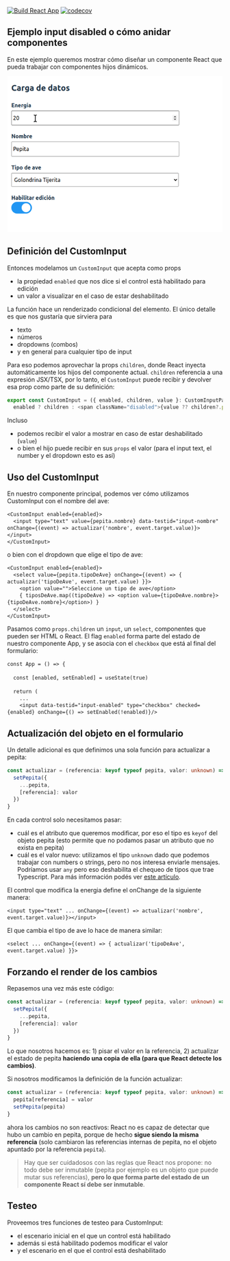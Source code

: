 [![Build React App](https://github.com/uqbar-project/eg-input-disabled-react/actions/workflows/build.yml/badge.svg?branch=master)](https://github.com/uqbar-project/eg-input-disabled-react/actions/workflows/build.yml) [![codecov](https://codecov.io/gh/uqbar-project/eg-input-disabled-react/graph/badge.svg?token=G1ARU989A1)](https://codecov.io/gh/uqbar-project/eg-input-disabled-react)

## Ejemplo input disabled o cómo anidar componentes

En este ejemplo queremos mostrar cómo diseñar un componente React que pueda trabajar con componentes hijos dinámicos.

![demo](./video/demo.gif)

## Definición del CustomInput

Entonces modelamos un `CustomInput` que acepta como props

- la propiedad `enabled` que nos dice si el control está habilitado para edición
- un valor a visualizar en el caso de estar deshabilitado

La función hace un renderizado condicional del elemento. El único detalle es que nos gustaría que sirviera para

- texto
- números
- dropdowns (combos)
- y en general para cualquier tipo de input

Para eso podemos aprovechar la props `children`, donde React inyecta automáticamente los hijos del componente actual. `children` referencia a una expresión JSX/TSX, por lo tanto, el `CustomInput` puede recibir y devolver esa prop como parte de su definición:

```ts
export const CustomInput = ({ enabled, children, value }: CustomInputPayload) =>
  enabled ? children : <span className="disabled">{value ?? children?.props.value}</span>
```

Incluso

- podemos recibir el valor a mostrar en caso de estar deshabilitado (`value`)
- o bien el hijo puede recibir en sus `props` el valor (para el input text, el number y el dropdown esto es así)

## Uso del CustomInput

En nuestro componente principal, podemos ver cómo utilizamos CustomInput con el nombre del ave:

```tsx
<CustomInput enabled={enabled}>
  <input type="text" value={pepita.nombre} data-testid="input-nombre" onChange={(event) => actualizar('nombre', event.target.value)}></input>
</CustomInput>
```

o bien con el dropdown que elige el tipo de ave:

```tsx
<CustomInput enabled={enabled}>
  <select value={pepita.tipoDeAve} onChange={(event) => { actualizar('tipoDeAve', event.target.value) }}>
    <option value="">Seleccione un tipo de ave</option>
    { tiposDeAve.map((tipoDeAve) => <option value={tipoDeAve.nombre}>{tipoDeAve.nombre}</option>) }
  </select> 
</CustomInput>
```

Pasamos como `props.children` un `input`, un `select`, componentes que pueden ser HTML o React. El flag `enabled` forma parte del estado de nuestro componente App, y se asocia con el `checkbox` que está al final del formulario:

```tsx
const App = () => {
  
  const [enabled, setEnabled] = useState(true)

  return (
    ...
    <input data-testid="input-enabled" type="checkbox" checked={enabled} onChange={() => setEnabled(!enabled)}/>
```

## Actualización del objeto en el formulario

Un detalle adicional es que definimos una sola función para actualizar a pepita:

```ts
const actualizar = (referencia: keyof typeof pepita, valor: unknown) => {
  setPepita({
    ...pepita,
    [referencia]: valor
  })
}
```

En cada control solo necesitamos pasar:

- cuál es el atributo que queremos modificar, por eso el tipo es `keyof` del objeto pepita (esto permite que no podamos pasar un atributo que no exista en pepita)
- cuál es el valor nuevo: utilizamos el tipo `unknown` dado que podemos trabajar con numbers o strings, pero no nos interesa enviarle mensajes. Podríamos usar `any` pero eso deshabilita el chequeo de tipos que trae Typescript. Para más información podés ver [este artículo](https://dmitripavlutin.com/typescript-unknown-vs-any/).

El control que modifica la energia define el onChange de la siguiente manera:

```tsx
<input type="text" ... onChange={(event) => actualizar('nombre', event.target.value)}></input>
```

El que cambia el tipo de ave lo hace de manera similar:

```tsx
<select ... onChange={(event) => { actualizar('tipoDeAve', event.target.value) }}>
```

## Forzando el render de los cambios

Repasemos una vez más este código:

```ts
const actualizar = (referencia: keyof typeof pepita, valor: unknown) => {
  setPepita({
    ...pepita,
    [referencia]: valor
  })
}
```

Lo que nosotros hacemos es: 1) pisar el valor en la referencia, 2) actualizar el estado de pepita **haciendo una copia de ella (para que React detecte los cambios)**.

Si nosotros modificamos la definición de la función actualizar:

```ts
const actualizar = (referencia: keyof typeof pepita, valor: unknown) => {
  pepita[referencia] = valor
  setPepita(pepita)
}
```

ahora los cambios no son reactivos: React no es capaz de detectar que hubo un cambio en pepita, porque de hecho **sigue siendo la misma referencia** (solo cambiaron las referencias internas de pepita, no el objeto apuntado por la referencia `pepita`).

> Hay que ser cuidadosos con las reglas que React nos propone: no todo debe ser inmutable (pepita por ejemplo es un objeto que puede mutar sus referencias), **pero lo que forma parte del estado de un componente React sí debe ser inmutable**.

## Testeo

Proveemos tres funciones de testeo para CustomInput:

- el escenario inicial en el que un control está habilitado
- además si está habilitado podemos modificar el valor
- y el escenario en el que el control está deshabilitado
